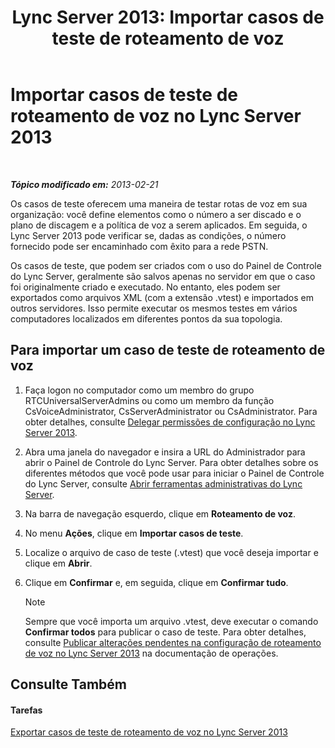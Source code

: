 ﻿---
title: 'Lync Server 2013: Importar casos de teste de roteamento de voz'
TOCTitle: Importar casos de teste de roteamento de voz
ms:assetid: 6546e24c-9ad2-428b-92b2-63948ed0f884
ms:mtpsurl: https://technet.microsoft.com/pt-br/library/Gg398460(v=OCS.15)
ms:contentKeyID: 49306931
ms.date: 05/19/2016
mtps_version: v=OCS.15
ms.translationtype: HT
---

# Importar casos de teste de roteamento de voz no Lync Server 2013

 

_**Tópico modificado em:** 2013-02-21_

Os casos de teste oferecem uma maneira de testar rotas de voz em sua organização: você define elementos como o número a ser discado e o plano de discagem e a política de voz a serem aplicados. Em seguida, o Lync Server 2013 pode verificar se, dadas as condições, o número fornecido pode ser encaminhado com êxito para a rede PSTN.

Os casos de teste, que podem ser criados com o uso do Painel de Controle do Lync Server, geralmente são salvos apenas no servidor em que o caso foi originalmente criado e executado. No entanto, eles podem ser exportados como arquivos XML (com a extensão .vtest) e importados em outros servidores. Isso permite executar os mesmos testes em vários computadores localizados em diferentes pontos da sua topologia.

## Para importar um caso de teste de roteamento de voz

1.  Faça logon no computador como um membro do grupo RTCUniversalServerAdmins ou como um membro da função CsVoiceAdministrator, CsServerAdministrator ou CsAdministrator. Para obter detalhes, consulte [Delegar permissões de configuração no Lync Server 2013](lync-server-2013-delegate-setup-permissions.md).

2.  Abra uma janela do navegador e insira a URL do Administrador para abrir o Painel de Controle do Lync Server. Para obter detalhes sobre os diferentes métodos que você pode usar para iniciar o Painel de Controle do Lync Server, consulte [Abrir ferramentas administrativas do Lync Server](lync-server-2013-open-lync-server-administrative-tools.md).

3.  Na barra de navegação esquerdo, clique em **Roteamento de voz**.

4.  No menu **Ações**, clique em **Importar casos de teste**.

5.  Localize o arquivo de caso de teste (.vtest) que você deseja importar e clique em **Abrir**.

6.  Clique em **Confirmar** e, em seguida, clique em **Confirmar tudo**.
    
    > [!note]  
    > Sempre que você importa um arquivo .vtest, deve executar o comando <strong>Confirmar todos</strong> para publicar o caso de teste. Para obter detalhes, consulte <a href="lync-server-2013-publish-pending-changes-to-the-voice-routing-configuration.md">Publicar alterações pendentes na configuração de roteamento de voz no Lync Server 2013</a> na documentação de operações.

## Consulte Também

#### Tarefas

[Exportar casos de teste de roteamento de voz no Lync Server 2013](lync-server-2013-export-voice-routing-test-cases.md)

